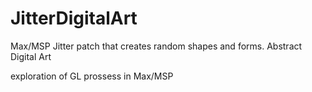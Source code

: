 # JitterDigitalArt
Max/MSP Jitter patch that creates random shapes and forms. Abstract Digital Art

exploration of GL prossess in Max/MSP 
